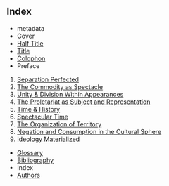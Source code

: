 ## Index

- metadata
- Cover
- [Half Title](half-title.md)
- [Title](title.md)
- [Colophon](colophon.md)
- Preface

1. [Separation Perfected](01.md)
1. [The Commodity as Spectacle](02.md)
1. [Unity & Division Within Appearances](03.md)
1. [The Proletariat as Subject and Representation](04.md)
1. [Time & History](05.md)
1. [Spectacular Time](06.md)
1. [The Organization of Territory](07.md)
1. [Negation and Consumption in the Cultural Sphere](08.md)
1. [Ideology Materialized](09.md)

- [Glossary](glossary.md)
- [Bibliography](bibliography.md)
- Index
- [Authors](authors.md)
